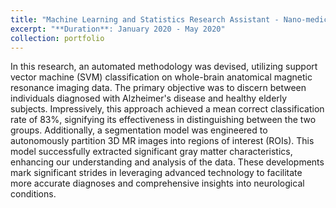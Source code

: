 ```yaml
---
title: "Machine Learning and Statistics Research Assistant - Nano-medicine Center (NEU) "
excerpt: "**Duration**: January 2020 - May 2020"
collection: portfolio
---
```


In this research, an automated methodology was devised, utilizing support vector machine (SVM) classification on whole-brain anatomical magnetic resonance imaging data. The primary objective was to discern between individuals diagnosed with Alzheimer's disease and healthy elderly subjects. Impressively, this approach achieved a mean correct classification rate of 83%, signifying its effectiveness in distinguishing between the two groups. Additionally, a segmentation model was engineered to autonomously partition 3D MR images into regions of interest (ROIs). This model successfully extracted significant gray matter characteristics, enhancing our understanding and analysis of the data. These developments mark significant strides in leveraging advanced technology to facilitate more accurate diagnoses and comprehensive insights into neurological conditions.

